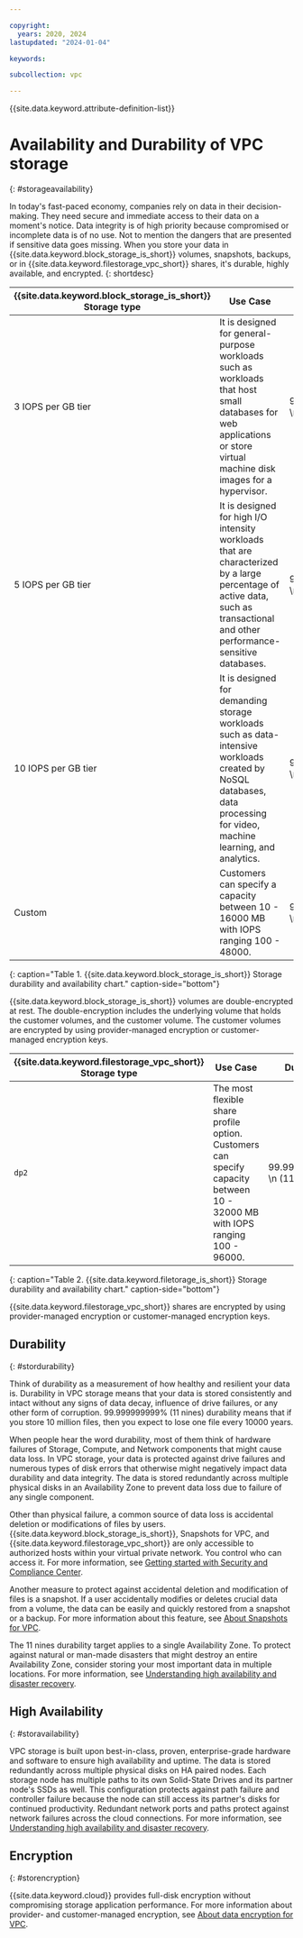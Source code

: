 ```yaml
---

copyright:
  years: 2020, 2024
lastupdated: "2024-01-04"

keywords:

subcollection: vpc

---
```


{{site.data.keyword.attribute-definition-list}}

# Availability and Durability of VPC storage
{: #storageavailability}

In today's fast-paced economy, companies rely on data in their decision-making. They need secure and immediate access to their data on a moment's notice. Data integrity is of high priority because compromised or incomplete data is of no use. Not to mention the dangers that are presented if sensitive data goes missing. When you store your data in {{site.data.keyword.block_storage_is_short}} volumes, snapshots, backups, or in {{site.data.keyword.filestorage_vpc_short}} shares, it's durable, highly available, and encrypted. 
{: shortdesc}

| {{site.data.keyword.block_storage_is_short}} Storage type | Use Case | Durability | Availability | Encryption |
|--------------|----------|------------|--------------|------------|
| 3 IOPS per GB tier| It is designed for general-purpose workloads such as workloads that host small databases for web applications or store virtual machine disk images for a hypervisor. |  99.999999999% \n (11 9's) | 99.999% \n (5 9's) | Provider-managed AES-256 encryption, Customer-managed encryption |
| 5 IOPS per GB tier| It is designed for high I/O intensity workloads that are characterized by a large percentage of active data, such as transactional and other performance-sensitive databases. |  99.999999999% \n (11 9's) | 99.999% \n (5 9's) | Provider-managed AES-256 encryption, Customer-managed encryption |
| 10 IOPS per GB tier| It is designed for demanding storage workloads such as data-intensive workloads created by NoSQL databases, data processing for video, machine learning, and analytics. |  99.999999999% \n (11 9's) | 99.999% \n (5 9's) | Provider-managed AES-256 encryption, Customer-managed encryption |
| Custom | Customers can specify a capacity between 10 - 16000 MB with IOPS ranging 100 - 48000. | 99.999999999% \n (11 9's) | 99.999% \n (5 9's) | Provider-managed AES-256 encryption, Customer-managed encryption |
{: caption="Table 1. {{site.data.keyword.block_storage_is_short}} Storage durability and availability chart." caption-side="bottom"}

{{site.data.keyword.block_storage_is_short}} volumes are double-encrypted at rest. The double-encryption includes the underlying volume that holds the customer volumes, and the customer volume. The customer volumes are encrypted by using provider-managed encryption or customer-managed encryption keys. 

| {{site.data.keyword.filestorage_vpc_short}} Storage type | Use Case | Durability | Availability | Encryption |
|--------------|----------|------------|--------------|------------|
| `dp2` | The most flexible share profile option. Customers can specify capacity between 10 - 32000 MB with IOPS ranging 100 - 96000. | 99.999999999% \n (11 9's) | 99.999% \n (5 9's) | Provider-managed AES-256 encryption, Customer-managed encryption |
{: caption="Table 2. {{site.data.keyword.filetorage_is_short}} Storage durability and availability chart." caption-side="bottom"}

{{site.data.keyword.filestorage_vpc_short}} shares are encrypted by using provider-managed encryption or customer-managed encryption keys.

## Durability
{: #stordurability}

Think of durability as a measurement of how healthy and resilient your data is. Durability in VPC storage means that your data is stored consistently and intact without any signs of data decay, influence of drive failures, or any other form of corruption. 99.999999999% (11 nines) durability means that if you store 10 million files, then you expect to lose one file every 10000 years.

When people hear the word durability, most of them think of hardware failures of Storage, Compute, and Network components that might cause data loss. In VPC storage, your data is protected against drive failures and numerous types of disk errors that otherwise might negatively impact data durability and data integrity. The data is stored redundantly across multiple physical disks in an Availability Zone to prevent data loss due to failure of any single component.

Other than physical failure, a common source of data loss is accidental deletion or modifications of files by users. {{site.data.keyword.block_storage_is_short}}, Snapshots for VPC, and {{site.data.keyword.filestorage_vpc_short}} are only accessible to authorized hosts within your virtual private network. You control who can access it. For more information, see [Getting started with Security and Compliance Center](docs/security-compliance?topic=security-compliance-getting-started).

Another measure to protect against accidental deletion and modification of files is a snapshot. If a user accidentally modifies or deletes crucial data from a volume, the data can be easily and quickly restored from a snapshot or a backup. For more information about this feature, see [About Snapshots for VPC](/docs/vpc?topic=vpc-snapshots-vpc-about).

The 11 nines durability target applies to a single Availability Zone. To protect against natural or man-made disasters that might destroy an entire Availability Zone, consider storing your most important data in multiple locations. For more information, see [Understanding high availability and disaster recovery](/docs/vpc?topic=vpc-ha-dr-vpc).

## High Availability
{: #storavailability}

VPC storage is built upon best-in-class, proven, enterprise-grade hardware and software to ensure high availability and uptime. The data is stored redundantly across multiple physical disks on HA paired nodes. Each storage node has multiple paths to its own Solid-State Drives and its partner node's SSDs as well. This configuration protects against path failure and controller failure because the node can still access its partner's disks for continued productivity. Redundant network ports and paths protect against network failures across the cloud connections. For more information, see [Understanding high availability and disaster recovery](/docs/vpc?topic=vpc-ha-dr-vpc).

## Encryption
{: #storencryption}

{{site.data.keyword.cloud}} provides full-disk encryption without compromising storage application performance. For more information about provider- and customer-managed encryption, see [About data encryption for VPC](/docs/vpc?topic=vpc-vpc-encryption-about).
